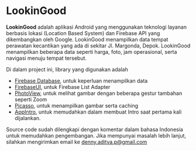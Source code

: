 # LookinGood

**LookinGood** adalah aplikasi Android yang menggunakan teknologi layanan berbasis lokasi (Location Based System) dan Firebase API yang dikembangkan oleh Google. LookinGood menampilkan data tempat perawatan kecantikan yang ada di sekitar Jl. Margonda, Depok. LookinGood menampilkan beberapa data seperti harga, foto, jam operasional, serta navigasi menuju tempat tersebut.

Di dalam project ini, library yang digunakan adalah 
- [Firebase Database](https://firebase.google.com/), untuk keperluan menampilkan data
- [FirebaseUI](https://github.com/firebase/FirebaseUI-Android), untuk Firebase List Adapter
- [PhotoView](https://github.com/chrisbanes/PhotoView), untuk melihat gambar dengan beberapa gestur tambahan seperti Zoom
- [Picasso](https://github.com/square/picasso), untuk menampilkan gambar serta caching
- [AppIntro](https://github.com/apl-devs/AppIntro), untuk memudahkan dalam membuat Intro saat pertama kali dijalankan.

Source code sudah dilengkapi dengan komentar dalam bahasa Indonesia untuk memudahkan pengembangan. Jika mempunyai masalah lebih lanjut, silahkan mengirimkan email ke denny.aditya.p@gmail.com

